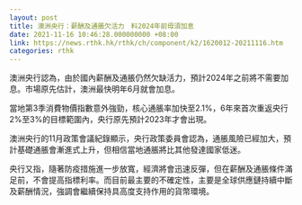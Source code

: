 ```yaml
---
layout: post
title: 澳洲央行：薪酬及通脹欠活力　料2024年前毋須加息
date: 2021-11-16 10:46:28.000000000 +08:00
link: https://news.rthk.hk/rthk/ch/component/k2/1620012-20211116.htm
categories: rthk
---
```


澳洲央行認為，由於國內薪酬及通脹仍然欠缺活力，預計2024年之前將不需要加息。市場原先估計，澳洲最快明年6月就會加息。

當地第3季消費物價指數意外強勁，核心通脹率加快至2.1%，6年來首次重返央行2%至3%的目標範圍內，央行原先預計2023年才會出現。

澳洲央行的11月政策會議紀錄顯示，央行政策委員會認為，通脹風險已經加大，預計基礎通脹會漸進式上升，但相信當地通脹將比其他發達國家低迷。

央行又指，隨著防疫措施進一步放寬，經濟將會迅速反彈，但在薪酬及通脹條件滿足前，不會提高指標利率。而目前最主要的不確定性，主要是全球供應鏈持續中斷及薪酬情況，強調會繼續保持具高度支持作用的貨幣環境。
